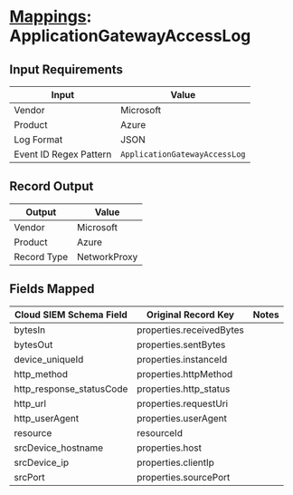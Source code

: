 # [Mappings](README.md): ApplicationGatewayAccessLog

## Input Requirements

|Input|Value|
|-----|-----|
|Vendor|Microsoft|
|Product|Azure|
|Log Format|JSON|
|Event ID Regex Pattern|`ApplicationGatewayAccessLog`|

## Record Output

|Output|Value|
|------|-----|
|Vendor|Microsoft|
|Product|Azure|
|Record Type|NetworkProxy|

## Fields Mapped

|Cloud SIEM Schema Field|Original Record Key|Notes|
|-----------------------|-------------------|-----|
|bytesIn|properties.receivedBytes||
|bytesOut|properties.sentBytes||
|device_uniqueId|properties.instanceId||
|http_method|properties.httpMethod||
|http_response_statusCode|properties.http_status||
|http_url|properties.requestUri||
|http_userAgent|properties.userAgent||
|resource|resourceId||
|srcDevice_hostname|properties.host||
|srcDevice_ip|properties.clientIp||
|srcPort|properties.sourcePort||

